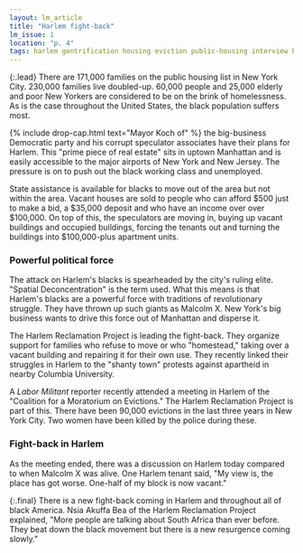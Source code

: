 ```yaml
---
layout: lm_article
title: "Harlem fight-back"
lm_issue: 1
location: "p. 4"
tags: harlem gentrification housing eviction public-housing interview harlem-reclamation-project black-americans internationalism apartheid poverty koch-ed campaign speculation nyc campaign
---
```


{:.lead}
There are 171,000 families on the public housing list in New York City.
230,000 families live doubled-up.
60,000 people and 25,000 elderly and poor New Yorkers are
considered to be on the brink of homelessness.
As is the case throughout the United States, the black population suffers most.

{% include drop-cap.html text="Mayor Koch of" %}
the big-business Democratic party and his corrupt speculator associates have their plans for Harlem.
This "prime piece of real estate" sits in uptown Manhattan and is easily accessible to the major airports of New York and New Jersey.
The pressure is on to push out the black working class and unemployed.

State assistance is available for blacks to move out of the area but not within the area.
Vacant houses are sold to people who can afford $500 just to make a bid, a $35,000 deposit
and who have an income over over $100,000. On top of this, the speculators are moving in,
buying up vacant buildings and occupied buildings, forcing the tenants out and
turning the buildings into $100,000-plus apartment units.

### Powerful political force

The attack on Harlem's blacks is spearheaded by the city's ruling elite.
"Spatial Deconcentration" is the term used.
What this means is that Harlem's blacks are a powerful force with traditions of revolutionary struggle.
They have thrown up such giants as Malcolm X. New York's big business wants to drive this force out of Manhattan and disperse it.

The Harlem Reclamation Project is leading the fight-back.
They organize support for families who refuse to move or who "homestead,"
taking over a vacant building and repairing it for their own use.
They recently linked their struggles in Harlem to the "shanty town" protests against apartheid in nearby Columbia University.

A <cite>Labor Militant</cite> reporter recently attended a meeting in Harlem of the
"Coalition for a Moratorium on Evictions." The Harlem Reclamation Project is part of this.
There have been 90,000 evictions in the last three years in New York City.
Two women have been killed by the police during these.

### Fight-back in Harlem

As the meeting ended, there was a discussion on Harlem today compared to when Malcolm X was alive.
One Harlem tenant said, "My view is, the place has got worse. One-half of my block is now vacant."

{:.final}
There is a new fight-back coming in Harlem and throughout all of black America.
Nsia Akuffa Bea of the Harlem Reclamation Project explained,
"More people are talking about South Africa than ever before.
They beat down the black movement but there is a new resurgence coming slowly."